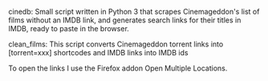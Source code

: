 
cinedb:
Small script written in Python 3 that scrapes Cinemageddon's list of films without an IMDB link, and generates search links for their titles in IMDB, ready to paste in the browser.

clean_films:
This script converts Cinemageddon torrent links into [torrent=xxx] shortcodes and IMDB links into IMDB ids

To open the links I use the Firefox addon Open Multiple Locations.